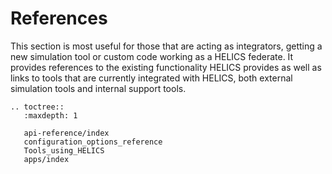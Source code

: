 # References

This section is most useful for those that are acting as integrators, getting a new simulation tool or custom code working as a HELICS federate. It provides references to the existing functionality HELICS provides as well as links to tools that are currently integrated with HELICS, both external simulation tools and internal support tools.

```{eval-rst}
.. toctree::
   :maxdepth: 1

   api-reference/index
   configuration_options_reference
   Tools_using_HELICS
   apps/index
   


```


